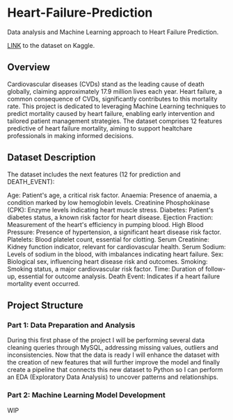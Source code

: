 # Heart-Failure-Prediction
Data analysis and Machine Learning approach to Heart Failure Prediction.

[LINK](https://www.kaggle.com/datasets/andrewmvd/heart-failure-clinical-data/data) to the dataset on Kaggle.

## Overview

Cardiovascular diseases (CVDs) stand as the leading cause of death globally, claiming approximately 17.9 million lives each year. Heart failure, a common consequence of CVDs, significantly contributes to this mortality rate. This project is dedicated to leveraging Machine Learning techniques to predict mortality caused by heart failure, enabling early intervention and tailored patient management strategies. The dataset comprises 12 features predictive of heart failure mortality, aiming to support healtchare professionals in making informed decisions.

## Dataset Description

The dataset includes the next features (12 for prediction and DEATH_EVENT):

Age: Patient's age, a critical risk factor.
Anaemia: Presence of anaemia, a condition marked by low hemoglobin levels.
Creatinine Phosphokinase (CPK): Enzyme levels indicating heart muscle stress.
Diabetes: Patient's diabetes status, a known risk factor for heart disease.
Ejection Fraction: Measurement of the heart's efficiency in pumping blood.
High Blood Pressure: Presence of hypertension, a significant heart disease risk factor.
Platelets: Blood platelet count, essential for clotting.
Serum Creatinine: Kidney function indicator, relevant for cardiovascular health.
Serum Sodium: Levels of sodium in the blood, with imbalances indicating heart failure.
Sex: Biological sex, influencing heart disease risk and outcomes.
Smoking: Smoking status, a major cardiovascular risk factor.
Time: Duration of follow-up, essential for outcome analysis.
Death Event: Indicates if a heart failure mortality event occurred.

## Project Structure

### Part 1: Data Preparation and Analysis

During this first phase of the project I will be performing several data cleaning queries through MySQL, addressing missing values, outliers and inconsistencies. Now that the data is ready I will enhance the dataset with the creation of new features that will further improve the model and finally create a pipeline that connects this new dataset to Python so I can perform an EDA (Exploratory Data Analysis) to uncover patterns and relationships.

### Part 2: Machine Learning Model Development

WIP
